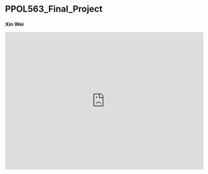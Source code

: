# PPOL563_Final_Project

### Xin Wei
         
<iframe seamless frameborder="0" src="https://public.tableau.com/views/Class_Tableau_Workbook_16084402257610/Heatmap?:language=zh-Hans&:retry=yes&:display_count=y&:origin=viz_share_link" width='650' height='450'></iframe>



<iframe width="900" height="800" frameborder="0" scrolling="no" src ="//C:/Users/79841/plotly_map.html"></iframe>
